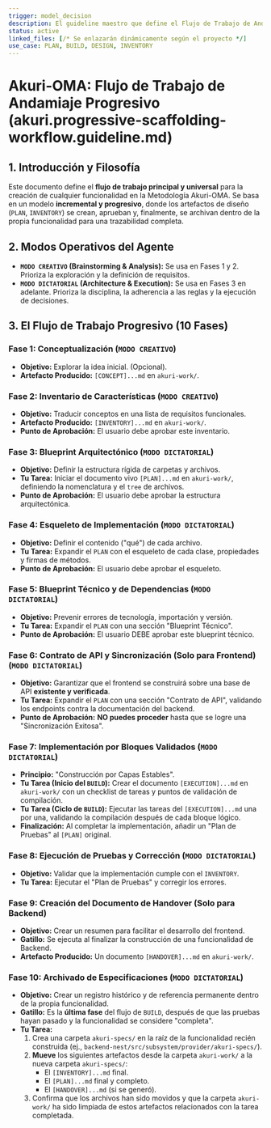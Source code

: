 ```yaml
---
trigger: model_decision
description: El guideline maestro que define el Flujo de Trabajo de Andamiaje Progresivo. Detalla las fases incrementales desde la conceptualización hasta la implementación y el archivado final de especificaciones dentro de la propia funcionalidad. Es universal y aplicable a cualquier tecnología.
status: active
linked_files: [/* Se enlazarán dinámicamente según el proyecto */]
use_case: PLAN, BUILD, DESIGN, INVENTORY
---
```


# Akuri-OMA: Flujo de Trabajo de Andamiaje Progresivo (akuri.progressive-scaffolding-workflow.guideline.md)

## 1. Introducción y Filosofía

Este documento define el **flujo de trabajo principal y universal** para la creación de cualquier funcionalidad en la Metodología Akuri-OMA. Se basa en un modelo **incremental y progresivo**, donde los artefactos de diseño (`PLAN`, `INVENTORY`) se crean, aprueban y, finalmente, se archivan dentro de la propia funcionalidad para una trazabilidad completa.

## 2. Modos Operativos del Agente

-   **`MODO CREATIVO` (Brainstorming & Analysis):** Se usa en Fases 1 y 2. Prioriza la exploración y la definición de requisitos.
-   **`MODO DICTATORIAL` (Architecture & Execution):** Se usa en Fases 3 en adelante. Prioriza la disciplina, la adherencia a las reglas y la ejecución de decisiones.

## 3. El Flujo de Trabajo Progresivo (10 Fases)

### Fase 1: Conceptualización (`MODO CREATIVO`)
-   **Objetivo:** Explorar la idea inicial. (Opcional).
-   **Artefacto Producido:** `[CONCEPT]...md` en `akuri-work/`.

### Fase 2: Inventario de Características (`MODO CREATIVO`)
-   **Objetivo:** Traducir conceptos en una lista de requisitos funcionales.
-   **Artefacto Producido:** `[INVENTORY]...md` en `akuri-work/`.
-   **Punto de Aprobación:** El usuario debe aprobar este inventario.

### Fase 3: Blueprint Arquitectónico (`MODO DICTATORIAL`)
-   **Objetivo:** Definir la estructura rígida de carpetas y archivos.
-   **Tu Tarea:** Iniciar el documento vivo `[PLAN]...md` en `akuri-work/`, definiendo la nomenclatura y el `tree` de archivos.
-   **Punto de Aprobación:** El usuario debe aprobar la estructura arquitectónica.

### Fase 4: Esqueleto de Implementación (`MODO DICTATORIAL`)
-   **Objetivo:** Definir el contenido ("qué") de cada archivo.
-   **Tu Tarea:** Expandir el `PLAN` con el esqueleto de cada clase, propiedades y firmas de métodos.
-   **Punto de Aprobación:** El usuario debe aprobar el esqueleto.

### Fase 5: Blueprint Técnico y de Dependencias (`MODO DICTATORIAL`)
-   **Objetivo:** Prevenir errores de tecnología, importación y versión.
-   **Tu Tarea:** Expandir el `PLAN` con una sección "Blueprint Técnico".
-   **Punto de Aprobación:** El usuario DEBE aprobar este blueprint técnico.

### Fase 6: Contrato de API y Sincronización (Solo para Frontend) (`MODO DICTATORIAL`)
-   **Objetivo:** Garantizar que el frontend se construirá sobre una base de API **existente y verificada**.
-   **Tu Tarea:** Expandir el `PLAN` con una sección "Contrato de API", validando los endpoints contra la documentación del backend.
-   **Punto de Aprobación:** **NO puedes proceder** hasta que se logre una "Sincronización Exitosa".

### Fase 7: Implementación por Bloques Validados (`MODO DICTATORIAL`)
-   **Principio:** "Construcción por Capas Estables".
-   **Tu Tarea (Inicio del `BUILD`):** Crear el documento `[EXECUTION]...md` en `akuri-work/` con un checklist de tareas y puntos de validación de compilación.
-   **Tu Tarea (Ciclo de `BUILD`):** Ejecutar las tareas del `[EXECUTION]...md` una por una, validando la compilación después de cada bloque lógico.
-   **Finalización:** Al completar la implementación, añadir un "Plan de Pruebas" al `[PLAN]` original.

### Fase 8: Ejecución de Pruebas y Corrección (`MODO DICTATORIAL`)
-   **Objetivo:** Validar que la implementación cumple con el `INVENTORY`.
-   **Tu Tarea:** Ejecutar el "Plan de Pruebas" y corregir los errores.

### Fase 9: Creación del Documento de Handover (Solo para Backend)
-   **Objetivo:** Crear un resumen para facilitar el desarrollo del frontend.
-   **Gatillo:** Se ejecuta al finalizar la construcción de una funcionalidad de Backend.
-   **Artefacto Producido:** Un documento `[HANDOVER]...md` en `akuri-work/`.

### Fase 10: Archivado de Especificaciones (`MODO DICTATORIAL`)
-   **Objetivo:** Crear un registro histórico y de referencia permanente dentro de la propia funcionalidad.
-   **Gatillo:** Es la **última fase** del flujo de `BUILD`, después de que las pruebas hayan pasado y la funcionalidad se considere "completa".
-   **Tu Tarea:**
    1.  Crea una carpeta `akuri-specs/` en la raíz de la funcionalidad recién construida (ej., `backend-nest/src/subsystem/provider/akuri-specs/`).
    2.  **Mueve** los siguientes artefactos desde la carpeta `akuri-work/` a la nueva carpeta `akuri-specs/`:
        *   El `[INVENTORY]...md` final.
        *   El `[PLAN]...md` final y completo.
        *   El `[HANDOVER]...md` (si se generó).
    3.  Confirma que los archivos han sido movidos y que la carpeta `akuri-work/` ha sido limpiada de estos artefactos relacionados con la tarea completada.